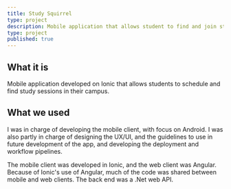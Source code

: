 ```yaml
---
title: Study Squirrel
type: project
description: Mobile application that allows student to find and join study groups in their campus, built on Ionic. 
type: project
published: true
---
```

## What it is
Mobile application developed on Ionic that allows students to schedule and find study sessions in their campus.

## What we used
I was in charge of developing the mobile client, with focus on Android. I was also partly in charge of designing the UX/UI, and the guidelines to use in future development of the app, and developing the deployment and workflow pipelines. 

The mobile client was developed in Ionic, and the web client was Angular. Because of Ionic's use of Angular, much of the code was shared between mobile and web clients. The back end was a .Net web API. 